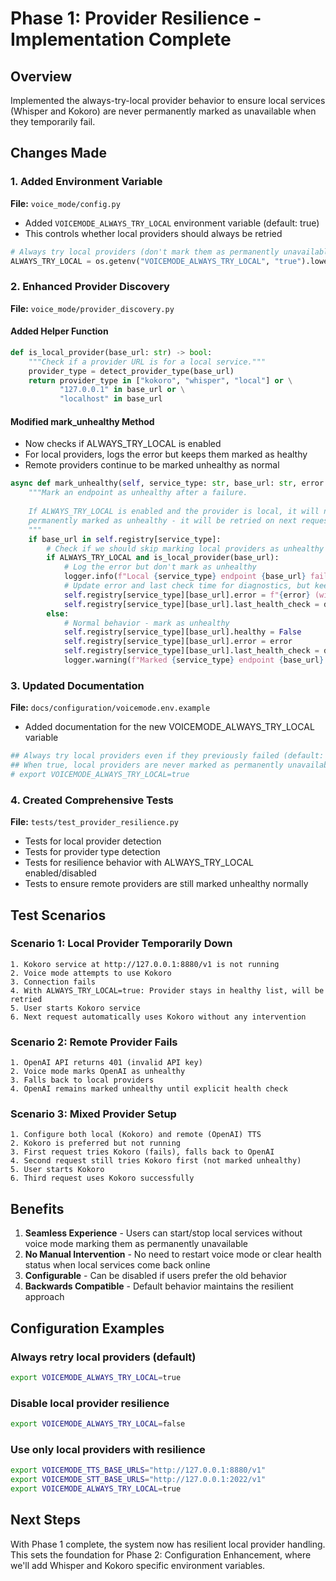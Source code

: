 # Phase 1: Provider Resilience - Implementation Complete

## Overview

Implemented the always-try-local provider behavior to ensure local services (Whisper and Kokoro) are never permanently marked as unavailable when they temporarily fail.

## Changes Made

### 1. Added Environment Variable

**File:** `voice_mode/config.py`
- Added `VOICEMODE_ALWAYS_TRY_LOCAL` environment variable (default: true)
- This controls whether local providers should always be retried

```python
# Always try local providers (don't mark them as permanently unavailable)
ALWAYS_TRY_LOCAL = os.getenv("VOICEMODE_ALWAYS_TRY_LOCAL", "true").lower() in ("true", "1", "yes", "on")
```

### 2. Enhanced Provider Discovery

**File:** `voice_mode/provider_discovery.py`

#### Added Helper Function
```python
def is_local_provider(base_url: str) -> bool:
    """Check if a provider URL is for a local service."""
    provider_type = detect_provider_type(base_url)
    return provider_type in ["kokoro", "whisper", "local"] or \
           "127.0.0.1" in base_url or \
           "localhost" in base_url
```

#### Modified mark_unhealthy Method
- Now checks if ALWAYS_TRY_LOCAL is enabled
- For local providers, logs the error but keeps them marked as healthy
- Remote providers continue to be marked unhealthy as normal

```python
async def mark_unhealthy(self, service_type: str, base_url: str, error: str):
    """Mark an endpoint as unhealthy after a failure.
    
    If ALWAYS_TRY_LOCAL is enabled and the provider is local, it will not be
    permanently marked as unhealthy - it will be retried on next request.
    """
    if base_url in self.registry[service_type]:
        # Check if we should skip marking local providers as unhealthy
        if ALWAYS_TRY_LOCAL and is_local_provider(base_url):
            # Log the error but don't mark as unhealthy
            logger.info(f"Local {service_type} endpoint {base_url} failed ({error}) but will be retried (ALWAYS_TRY_LOCAL enabled)")
            # Update error and last check time for diagnostics, but keep healthy=True
            self.registry[service_type][base_url].error = f"{error} (will retry)"
            self.registry[service_type][base_url].last_health_check = datetime.now(timezone.utc).isoformat()
        else:
            # Normal behavior - mark as unhealthy
            self.registry[service_type][base_url].healthy = False
            self.registry[service_type][base_url].error = error
            self.registry[service_type][base_url].last_health_check = datetime.now(timezone.utc).isoformat()
            logger.warning(f"Marked {service_type} endpoint {base_url} as unhealthy: {error}")
```

### 3. Updated Documentation

**File:** `docs/configuration/voicemode.env.example`
- Added documentation for the new VOICEMODE_ALWAYS_TRY_LOCAL variable

```bash
## Always try local providers even if they previously failed (default: true)
## When true, local providers are never marked as permanently unavailable
# export VOICEMODE_ALWAYS_TRY_LOCAL=true
```

### 4. Created Comprehensive Tests

**File:** `tests/test_provider_resilience.py`
- Tests for local provider detection
- Tests for provider type detection
- Tests for resilience behavior with ALWAYS_TRY_LOCAL enabled/disabled
- Tests to ensure remote providers are still marked unhealthy normally

## Test Scenarios

### Scenario 1: Local Provider Temporarily Down
```
1. Kokoro service at http://127.0.0.1:8880/v1 is not running
2. Voice mode attempts to use Kokoro
3. Connection fails
4. With ALWAYS_TRY_LOCAL=true: Provider stays in healthy list, will be retried
5. User starts Kokoro service
6. Next request automatically uses Kokoro without any intervention
```

### Scenario 2: Remote Provider Fails
```
1. OpenAI API returns 401 (invalid API key)
2. Voice mode marks OpenAI as unhealthy
3. Falls back to local providers
4. OpenAI remains marked unhealthy until explicit health check
```

### Scenario 3: Mixed Provider Setup
```
1. Configure both local (Kokoro) and remote (OpenAI) TTS
2. Kokoro is preferred but not running
3. First request tries Kokoro (fails), falls back to OpenAI
4. Second request still tries Kokoro first (not marked unhealthy)
5. User starts Kokoro
6. Third request uses Kokoro successfully
```

## Benefits

1. **Seamless Experience** - Users can start/stop local services without voice mode marking them as permanently unavailable
2. **No Manual Intervention** - No need to restart voice mode or clear health status when local services come back online
3. **Configurable** - Can be disabled if users prefer the old behavior
4. **Backwards Compatible** - Default behavior maintains the resilient approach

## Configuration Examples

### Always retry local providers (default)
```bash
export VOICEMODE_ALWAYS_TRY_LOCAL=true
```

### Disable local provider resilience
```bash
export VOICEMODE_ALWAYS_TRY_LOCAL=false
```

### Use only local providers with resilience
```bash
export VOICEMODE_TTS_BASE_URLS="http://127.0.0.1:8880/v1"
export VOICEMODE_STT_BASE_URLS="http://127.0.0.1:2022/v1"
export VOICEMODE_ALWAYS_TRY_LOCAL=true
```

## Next Steps

With Phase 1 complete, the system now has resilient local provider handling. This sets the foundation for Phase 2: Configuration Enhancement, where we'll add Whisper and Kokoro specific environment variables.